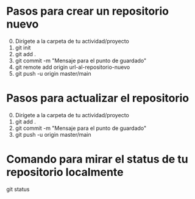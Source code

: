# Pasos para crear un repositorio nuevo
0. Dirígete a la carpeta de tu actividad/proyecto
1. git init
2. git add .
3. git commit -m "Mensaje para el punto de guardado"
4. git remote add origin url-al-repositorio-nuevo
5. git push -u origin master/main

# Pasos para actualizar el repositorio
0. Dirígete a la carpeta de tu actividad/proyecto
1. git add .
2. git commit -m "Mensaje para el punto de guardado"
3. git push -u origin master/main

# Comando para mirar el status de tu repositorio localmente
git status